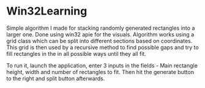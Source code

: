 # Win32Learning

Simple algorithm I made for stacking randomly generated rectangles into a larger one.
Done using win32 apie for the visuals.
Algorithm works using a grid class which can be split into different sections based on coordinates.
This grid is then used by a recursive method to find possible gaps and try to fill rectangles in the in all possible ways until they all fit.

To run it, launch the application, enter 3 inputs in the fields - Main rectangle height, width and number of rectangles to fit. Then hit the generate button to the right and split button afterwards.
